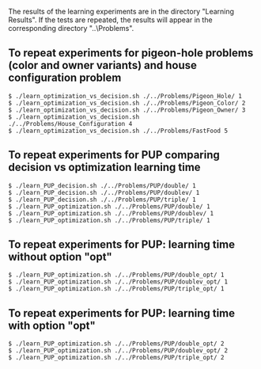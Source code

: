 The results of the learning experiments are in the directory "Learning Results".
If the tests are repeated, the results will appear in the corresponding directory "\..\Problems".

## To repeat experiments for pigeon-hole problems (color and owner variants) and house configuration problem
    $ ./learn_optimization_vs_decision.sh ./../Problems/Pigeon_Hole/ 1
    $ ./learn_optimization_vs_decision.sh ./../Problems/Pigeon_Color/ 2
    $ ./learn_optimization_vs_decision.sh ./../Problems/Pigeon_Owner/ 3
    $ ./learn_optimization_vs_decision.sh ./../Problems/House_Configuration 4
    $ ./learn_optimization_vs_decision.sh ./../Problems/FastFood 5

## To repeat experiments for PUP comparing decision vs optimization learning time
    $ ./learn_PUP_decision.sh ./../Problems/PUP/double/ 1
    $ ./learn_PUP_decision.sh ./../Problems/PUP/doublev/ 1
    $ ./learn_PUP_decision.sh ./../Problems/PUP/triple/ 1
    $ ./learn_PUP_optimization.sh ./../Problems/PUP/double/ 1
    $ ./learn_PUP_optimization.sh ./../Problems/PUP/doublev/ 1
    $ ./learn_PUP_optimization.sh ./../Problems/PUP/triple/ 1

## To repeat experiments for PUP: learning time without option "opt" 
    $ ./learn_PUP_optimization.sh ./../Problems/PUP/double_opt/ 1
    $ ./learn_PUP_optimization.sh ./../Problems/PUP/doublev_opt/ 1
    $ ./learn_PUP_optimization.sh ./../Problems/PUP/triple_opt/ 1

## To repeat experiments for PUP: learning time with option "opt"
    $ ./learn_PUP_optimization.sh ./../Problems/PUP/double_opt/ 2
    $ ./learn_PUP_optimization.sh ./../Problems/PUP/doublev_opt/ 2
    $ ./learn_PUP_optimization.sh ./../Problems/PUP/triple_opt/ 2